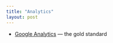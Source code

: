 ```yaml
---
title: "Analytics"
layout: post
---
```


- [Google Analytics](https://analytics.google.com) — the gold standard
